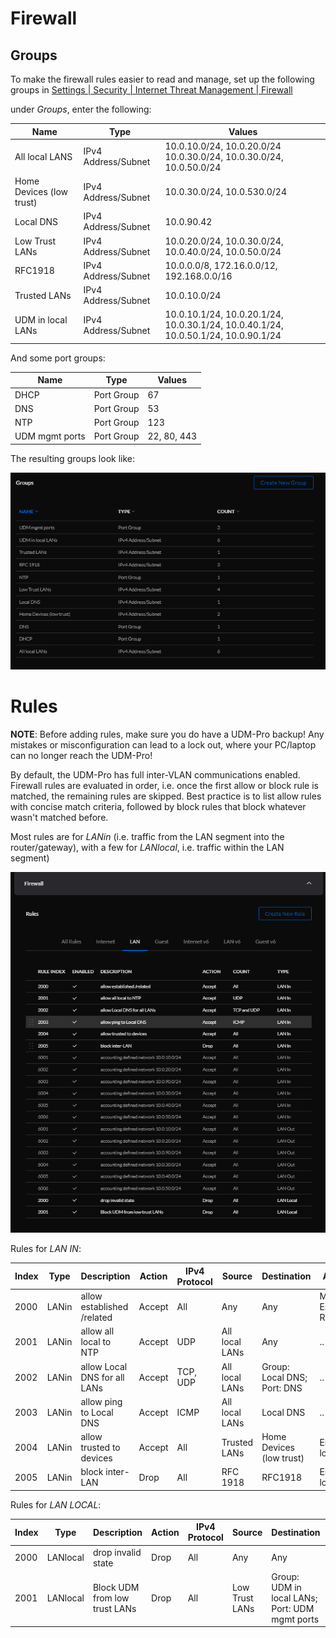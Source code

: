 # Firewall

## Groups

To make the firewall rules easier to read and manage, set up the following groups in
[Settings | Security | Internet Threat Management | Firewall ](https://10.0.10.1/network/default/settings/security/threat-management)

under *Groups*, enter the following:

| Name | Type | Values |
| ---- | ---- | ------ |
| All local LANS | IPv4 Address/Subnet | 10.0.10.0/24, 10.0.20.0/24 10.0.30.0/24, 10.0.30.0/24, 10.0.50.0/24 |
| Home Devices (low trust) | IPv4 Address/Subnet | 10.0.30.0/24, 10.0.530.0/24 |
| Local DNS | IPv4 Address/Subnet | 10.0.90.42 |
| Low Trust LANs | IPv4 Address/Subnet | 10.0.20.0/24, 10.0.30.0/24, 10.0.40.0/24, 10.0.50.0/24 |
| RFC1918 | IPv4 Address/Subnet | 10.0.0.0/8, 172.16.0.0/12, 192.168.0.0/16 |
| Trusted LANs | IPv4 Address/Subnet | 10.0.10.0/24 |
| UDM in local LANs | IPv4 Address/Subnet | 10.0.10.1/24, 10.0.20.1/24, 10.0.30.1/24, 10.0.40.1/24, 10.0.50.1/24, 10.0.90.1/24 |

And some port groups:

| Name | Type | Values |
| ---- | ---- | ------ |
| DHCP | Port Group | 67 |
| DNS | Port Group | 53 |
| NTP | Port Group | 123 |
| UDM mgmt ports | Port Group | 22, 80, 443 |

The resulting groups look like:

![Firewall groups](/assets/Settings-Security-Groups.png)

# Rules

**NOTE**: Before adding rules, make sure you do have a UDM-Pro backup! Any mistakes or misconfiguration can
lead to a lock out, where your PC/laptop can no longer reach the UDM-Pro!

By default, the UDM-Pro has full inter-VLAN communications enabled. Firewall rules are evaluated in order,
i.e. once the first allow or block rule is matched, the remaining rules are skipped. Best practice is to
list allow rules with concise match criteria, followed by block rules that block whatever wasn't matched
before.

Most rules are for *LANin* (i.e. traffic from the LAN segment into the router/gateway),
with a few for *LANlocal*, i.e. traffic within the LAN segment)

![Firewall rules](/assets/Settings-Security-Rules.png)

Rules for *LAN IN*:

| Index | Type | Description | Action | IPv4 Protocol | Source | Destination | Advanced |
| ----- | ---- | ----------- | ------ | ------------- | ------ | ----------- | -------- |
| 2000 | LANin| allow established /related | Accept | All | Any | Any | Match Established, Related |
| 2001 | LANin | allow all local to NTP | Accept | UDP | All local LANs | Any | .. |
| 2002 | LANin | allow Local DNS for all LANs | Accept | TCP, UDP | All local LANs | Group: Local DNS; Port: DNS | .. |
| 2003 | LANin | allow ping to Local DNS | Accept | ICMP | All local LANs | Local DNS | .. |
| 2004 | LANin | allow trusted to devices | Accept | All | Trusted LANs | Home Devices (low trust) | Enable logging |
| 2005 | LANin | block inter-LAN | Drop | All | RFC 1918 | RFC1918 | Enable logging |

Rules for *LAN LOCAL*:

| Index | Type | Description | Action | IPv4 Protocol | Source | Destination | Advanced |
| ----- | ---- | ----------- | ------ | ------------- | ------ | ----------- | -------- |
| 2000 | LANlocal | drop invalid state | Drop | All | Any | Any | Match Invalid |
| 2001 | LANlocal | Block UDM from low trust LANs | Drop | All | Low Trust LANs | Group: UDM in local LANs; Port: UDM mgmt ports | Enable logging |
